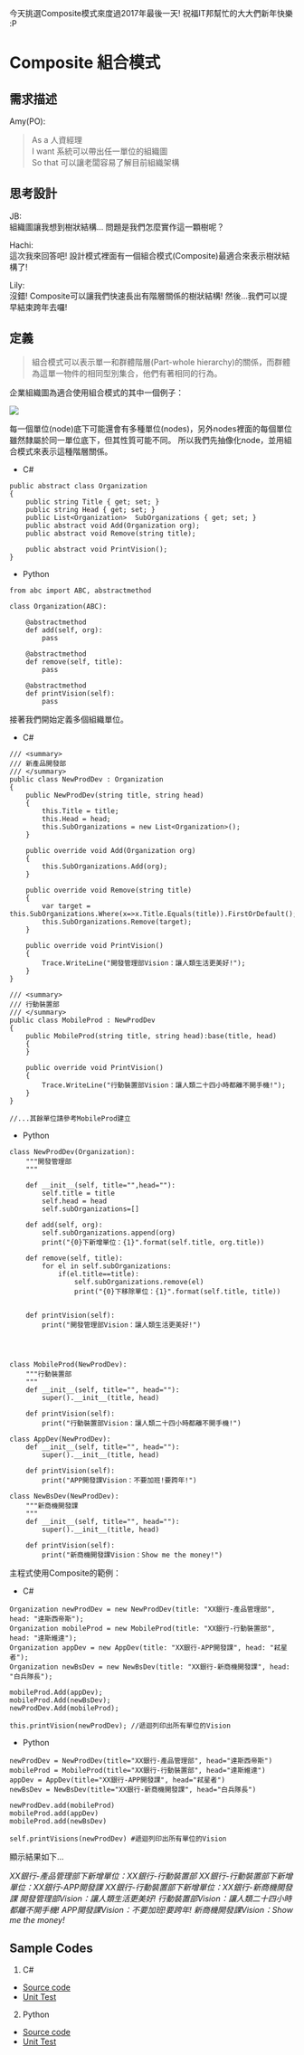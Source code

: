 今天挑選Composite模式來度過2017年最後一天! 祝福IT邦幫忙的大大們新年快樂 :P

# Composite 組合模式

## 需求描述

Amy(PO):
> As a 人資經理<br>
> I want 系統可以帶出任一單位的組織圖<br>
> So that 可以讓老闆容易了解目前組織架構<br>


## 思考設計

JB:<br> 
組織圖讓我想到樹狀結構... 問題是我們怎麼實作這一顆樹呢？

Hachi:<br>
這次我來回答吧! 設計模式裡面有一個組合模式(Composite)最適合來表示樹狀結構了!

Lily:<br>
沒錯! Composite可以讓我們快速長出有階層關係的樹狀結構! 然後...我們可以提早結束跨年去囉! 



## 定義

> 組合模式可以表示單一和群體階層(Part-whole hierarchy)的關係，而群體為這單一物件的相同型別集合，他們有著相同的行為。

企業組織圖為適合使用組合模式的其中一個例子：

![](https://2.bp.blogspot.com/-ddFzGOjpqlc/WkgEaSPE6nI/AAAAAAAAFoA/NrUKQbhVW8ctsmR1xqSehEOZr8xssvFGwCLcBGAs/s1600/Composite.PNG)

每一個單位(node)底下可能還會有多種單位(nodes)，另外nodes裡面的每個單位雖然隸屬於同一單位底下，但其性質可能不同。
所以我們先抽像化node，並用組合模式來表示這種階層關係。

* C#
```
public abstract class Organization
{
    public string Title { get; set; }
    public string Head { get; set; }
    public List<Organization>  SubOrganizations { get; set; }
    public abstract void Add(Organization org);
    public abstract void Remove(string title); 

    public abstract void PrintVision(); 
}
```

* Python
```
from abc import ABC, abstractmethod

class Organization(ABC):

    @abstractmethod
    def add(self, org):
        pass

    @abstractmethod
    def remove(self, title):
        pass        

    @abstractmethod
    def printVision(self):
        pass
```

接著我們開始定義多個組織單位。

* C#
```
/// <summary>
/// 新產品開發部
/// </summary>
public class NewProdDev : Organization
{
    public NewProdDev(string title, string head)
    {
        this.Title = title;
        this.Head = head;
        this.SubOrganizations = new List<Organization>();
    }

    public override void Add(Organization org)
    {
        this.SubOrganizations.Add(org);
    }

    public override void Remove(string title)
    {
        var target = this.SubOrganizations.Where(x=>x.Title.Equals(title)).FirstOrDefault();
        this.SubOrganizations.Remove(target);
    }

    public override void PrintVision()
    {
        Trace.WriteLine("開發管理部Vision：讓人類生活更美好!");
    }
}

/// <summary>
/// 行動裝置部
/// </summary>
public class MobileProd : NewProdDev
{
    public MobileProd(string title, string head):base(title, head)
    {
    }

    public override void PrintVision()
    {
        Trace.WriteLine("行動裝置部Vision：讓人類二十四小時都離不開手機!");
    }
}

//...其餘單位請參考MobileProd建立
```

* Python
```
class NewProdDev(Organization):
    """開發管理部
    """
    
    def __init__(self, title="",head=""):
        self.title = title
        self.head = head
        self.subOrganizations=[]
    
    def add(self, org):
        self.subOrganizations.append(org)
        print("{0}下新增單位：{1}".format(self.title, org.title))

    def remove(self, title):
        for el in self.subOrganizations:
            if(el.title==title):
                self.subOrganizations.remove(el)
                print("{0}下移除單位：{1}".format(self.title, title))
    

    def printVision(self):
        print("開發管理部Vision：讓人類生活更美好!")



        
class MobileProd(NewProdDev):
    """行動裝置部
    """
    def __init__(self, title="", head=""):
        super().__init__(title, head)
        
    def printVision(self):
        print("行動裝置部Vision：讓人類二十四小時都離不開手機!")

class AppDev(NewProdDev):
    def __init__(self, title="", head=""):
        super().__init__(title, head)

    def printVision(self):
        print("APP開發課Vision：不要加班!要跨年!")

class NewBsDev(NewProdDev):
    """新商機開發課
    """
    def __init__(self, title="", head=""):
        super().__init__(title, head)
        
    def printVision(self):
        print("新商機開發課Vision：Show me the money!")
```


主程式使用Composite的範例：

* C#
```
Organization newProdDev = new NewProdDev(title: "XX銀行-產品管理部", head: "達斯西帝斯");
Organization mobileProd = new MobileProd(title: "XX銀行-行動裝置部", head: "達斯維達");
Organization appDev = new AppDev(title: "XX銀行-APP開發課", head: "弒星者");
Organization newBsDev = new NewBsDev(title: "XX銀行-新商機開發課", head: "白兵隊長");

mobileProd.Add(appDev);
mobileProd.Add(newBsDev);
newProdDev.Add(mobileProd);

this.printVision(newProdDev); //遞迴列印出所有單位的Vision
```

* Python
```
newProdDev = NewProdDev(title="XX銀行-產品管理部", head="達斯西帝斯")
mobileProd = MobileProd(title="XX銀行-行動裝置部", head="達斯維達")
appDev = AppDev(title="XX銀行-APP開發課", head="弒星者")
newBsDev = NewBsDev(title="XX銀行-新商機開發課", head="白兵隊長")

newProdDev.add(mobileProd)
mobileProd.add(appDev)
mobileProd.add(newBsDev)

self.printVisions(newProdDev) #遞迴列印出所有單位的Vision
```

顯示結果如下...

*XX銀行-產品管理部下新增單位：XX銀行-行動裝置部*
*XX銀行-行動裝置部下新增單位：XX銀行-APP開發課*
*XX銀行-行動裝置部下新增單位：XX銀行-新商機開發課*
*開發管理部Vision：讓人類生活更美好!*
*行動裝置部Vision：讓人類二十四小時都離不開手機!*
*APP開發課Vision：不要加班!要跨年!*
*新商機開發課Vision：Show me the money!*

## Sample Codes

1. C#
- [Source code](https://github.com/KarateJB/DesignPattern.Sample/tree/master/CSharp/DP.Domain/Samples/Composite)
- [Unit Test](https://github.com/KarateJB/DesignPattern.Sample/blob/master/CSharp/DP.UnitTest/UtComposite.cs)

2. Python
- [Source code](https://github.com/KarateJB/DesignPattern.Sample/tree/master/Python/Samples/Composite)
- [Unit Test](https://github.com/KarateJB/DesignPattern.Sample/blob/master/Python/Samples/Composite/UtComposite.py)
